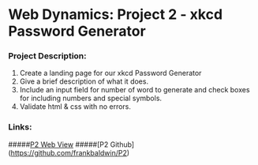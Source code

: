 # Web Dynamics: Project 2 - xkcd Password Generator

### Project Description:

1. Create a landing page for our xkcd Password Generator
2. Give a brief description of what it does.
3. Include an input field for number of word to generate and check boxes for including numbers and special symbols.
4. Validate html & css with no errors.

### Links:
#####[P2 Web View](http://p2.frankpbaldwin.com)
#####[P2 Github] (https://github.com/frankbaldwin/P2)
